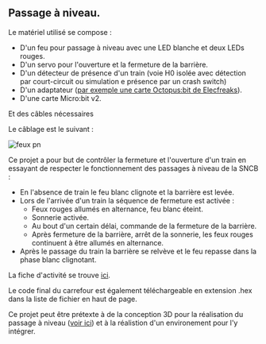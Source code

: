 ## Passage à niveau.

Le matériel utilisé se compose :

- D'un feu pour passage à niveau avec une LED blanche et deux LEDs rouges.
- D'un servo pour l'ouverture et la fermeture de la barrière.
- D'un détecteur de présence d'un train (voie H0 isolée avec détection par court-circuit ou simulation e présence par un crash switch)
- D'un adaptateur ([par exemple une carte Octopus:bit de Elecfreaks](https://www.elecfreaks.com/learn-en/microbitKit/Tinker_Kit/octopus_bit.html)).
- D'une carte Micro:bit v2.

Et des câbles nécessaires

Le câblage est le suivant :

![feux pn](https://github.com/user-attachments/assets/59376264-998d-47a9-9091-e62ebb2cced5)

Ce projet a pour but de contrôler la fermeture et l'ouverture d'un train en essayant de respecter le fonctionnement des passages à niveau de la SNCB :

- En l'absence de train le feu blanc clignote et la barrière est levée.
- Lors de l'arrivée d'un train la séquence de fermeture est activée :
  - Feux rouges allumés en alternance, feu blanc éteint.
  - Sonnerie activée.
  - Au bout d'un certain délai, commande de la fermeture de la barrière.
  - Après fermeture de la barrière, arrêt de la sonnerie, les feux rouges continuent à être allumés en alternance.
- Après le passage du train la barrière se relvève et le feu repasse dans la phase blanc clignotant.

La fiche d'activité se trouve [ici](controle_pn.pdf).

Le code final du carrefour est également téléchargeable en extension .hex dans la liste de fichier en haut de page.

Ce projet peut être prétexte à de la conception 3D pour la réalisation du passage à niveau ([voir ici](/pièces%203D)) et à la réalistion d'un environement pour l'y intégrer.

